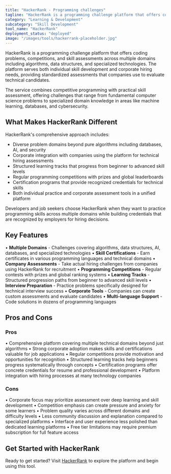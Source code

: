 ```yaml
---
title: "HackerRank - Programming challenges"
tagline: "HackerRank is a programming challenge platform that offers coding problems, competitions, and skill assessments across multiple domains including algorithms, data structures, and specialized technologies..."
category: "Learning & Development"
subcategory: "Skill Development"
tool_name: "HackerRank"
deployment_status: "deployed"
image: "/images/tools/hackerrank-placeholder.jpg"
---
```


HackerRank is a programming challenge platform that offers coding problems, competitions, and skill assessments across multiple domains including algorithms, data structures, and specialized technologies. The platform serves both individual skill development and corporate hiring needs, providing standardized assessments that companies use to evaluate technical candidates.

The service combines competitive programming with practical skill assessment, offering challenges that range from fundamental computer science problems to specialized domain knowledge in areas like machine learning, databases, and cybersecurity.

## What Makes HackerRank Different

HackerRank's comprehensive approach includes:
- Diverse problem domains beyond pure algorithms including databases, AI, and security
- Corporate integration with companies using the platform for technical hiring assessments
- Structured learning tracks that progress from beginner to advanced skill levels
- Regular programming competitions with prizes and global leaderboards
- Certification programs that provide recognized credentials for technical skills
- Both individual practice and corporate assessment tools in a unified platform

Developers and job seekers choose HackerRank when they want to practice programming skills across multiple domains while building credentials that are recognized by employers for hiring decisions.

## Key Features

• **Multiple Domains** - Challenges covering algorithms, data structures, AI, databases, and specialized technologies
• **Skill Certifications** - Earn certificates in various programming languages and technical domains
• **Company Assessments** - Take actual hiring challenges from companies using HackerRank for recruitment
• **Programming Competitions** - Regular contests with prizes and global ranking systems
• **Learning Tracks** - Structured progression paths from beginner to advanced skill levels
• **Interview Preparation** - Practice problems specifically designed for technical interview success
• **Corporate Tools** - Companies can create custom assessments and evaluate candidates
• **Multi-language Support** - Code solutions in dozens of programming languages

## Pros and Cons

### Pros
• Comprehensive platform covering multiple technical domains beyond just algorithms
• Strong corporate adoption makes skills and certifications valuable for job applications
• Regular competitions provide motivation and opportunities for recognition
• Structured learning tracks help beginners progress systematically through concepts
• Certification programs offer concrete credentials for resume and professional development
• Platform integration with hiring processes at many technology companies

### Cons
• Corporate focus may prioritize assessment over deep learning and skill development
• Competition emphasis can create pressure and anxiety for some learners
• Problem quality varies across different domains and difficulty levels
• Less community discussion and explanation compared to specialized platforms
• Interface and user experience less polished than dedicated learning platforms
• Free tier limitations may require premium subscription for full feature access

## Get Started with HackerRank

Ready to get started? Visit [HackerRank](https://www.hackerrank.com/) to explore the platform and begin using this tool.